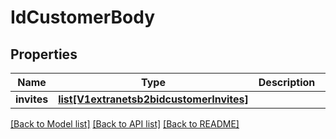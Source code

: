 # IdCustomerBody

## Properties
Name | Type | Description | Notes
------------ | ------------- | ------------- | -------------
**invites** | [**list[V1extranetsb2bidcustomerInvites]**](V1extranetsb2bidcustomerInvites.md) |  | [optional] 

[[Back to Model list]](../README.md#documentation-for-models) [[Back to API list]](../README.md#documentation-for-api-endpoints) [[Back to README]](../README.md)

